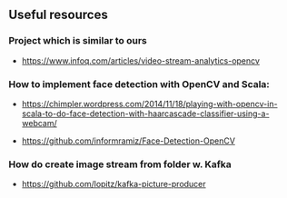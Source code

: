 ## Useful resources

### Project which is similar to ours
- https://www.infoq.com/articles/video-stream-analytics-opencv


### How to implement face detection with OpenCV and Scala:
- https://chimpler.wordpress.com/2014/11/18/playing-with-opencv-in-scala-to-do-face-detection-with-haarcascade-classifier-using-a-webcam/

- https://github.com/informramiz/Face-Detection-OpenCV

### How do create image stream from folder w. Kafka

- https://github.com/lopitz/kafka-picture-producer

